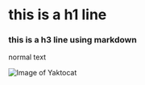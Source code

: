# this is a h1 line
### this is a h3 line using markdown
normal text

![Image of Yaktocat](https://octodex.github.com/images/yaktocat.png)
